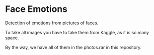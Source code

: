 # Face Emotions

Detection of emotions from pictures of faces.

To take all images you have to take them from Kaggle, as it is so many space. 

By the way, we have all of them in the photos.rar in this repository.
